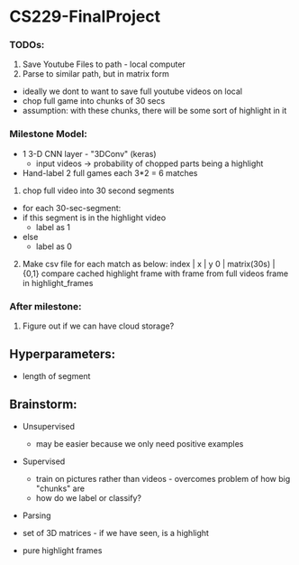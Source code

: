 # CS229-FinalProject


### TODOs:
1. Save Youtube Files to path - local computer
2. Parse to similar path, but in matrix form
  - ideally we dont to want to save full youtube videos on local
  - chop full game into chunks of 30 secs
   - assumption: with these chunks, there will be some sort of highlight in it

### Milestone Model:
- 1 3-D CNN layer - "3DConv" (keras)
  - input videos -> probability of chopped parts being a highlight
- Hand-label 2 full games each 3*2 = 6 matches
 1. chop full video into 30 second segments
 - for each 30-sec-segment:
  - if this segment is in the highlight video
    - label as 1
  - else
    - label as 0
  2. Make csv file for each match as below:
  index | x | y
  0 | matrix(30s) | {0,1}
  compare cached highlight frame with frame from full videos frame in highlight_frames


### After milestone:
1. Figure out if we can have cloud storage?

## Hyperparameters:
- length of segment
## Brainstorm:
- Unsupervised
  - may be easier because we only need positive examples

- Supervised
  - train on pictures rather than videos - overcomes problem of how big "chunks" are
  - how do we label or classify?

- Parsing
 - set of 3D matrices - if we have seen, is a highlight
 - pure highlight frames

